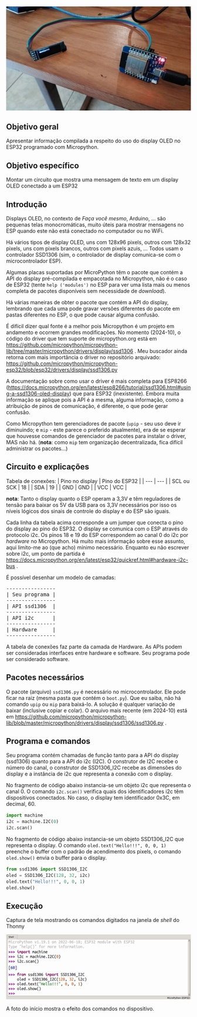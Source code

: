 ![Foto do Circuito](./4920503603509178231.jpg)

## Objetivo geral

Apresentar informação compilada a respeito do uso do display OLED no ESP32 programado com Micropython.

## Objetivo específico

Montar um circuito que mostra uma mensagem de texto em um display OLED conectado a um ESP32

## Introdução

Displays OLED, no contexto de *Faça você mesmo*, Arduino, ... são pequenas telas monocromáticas, muito úteis para mostrar mensagens no ESP quando este não está conectado no computador ou no WiFi.

Há vários tipos de display OLED, uns com 128x96 pixels, outros com 128x32 pixels, uns com pixels brancos, outros com pixels azuis, ... Todos usam o controlador SSD1306 (sim, o controlador de display comunica-se com o microcontrolador ESP).

Algumas placas suportadas por MicroPython têm o pacote que contém a API do display pré-compilada e empacotada no Micropython, não é o caso de ESP32 (tente `help ('modules')` no ESP para ver uma lista mais ou menos completa de pacotes disponíveis sem necessidade de *download*).

Há várias maneiras de obter o pacote que contém a API do display, lembrando que cada uma pode gravar versões diferentes do pacote em pastas diferentes no ESP, o que pode causar alguma confusão.

É difícil dizer qual fonte é a melhor pois Micropython é um projeto em andamento e ocorrem grandes modificações. No momento (2024-10), o código do driver que tem suporte de micropython.org está em https://github.com/micropython/micropython-lib/tree/master/micropython/drivers/display/ssd1306 . Meu buscador ainda retorna com mais importância o driver no repositório arquivado: https://github.com/micropython/micropython-esp32/blob/esp32/drivers/display/ssd1306.py

A documentação sobre como usar o driver é mais completa para ESP8266 (https://docs.micropython.org/en/latest/esp8266/tutorial/ssd1306.html#using-a-ssd1306-oled-display) que para ESP32 (inexistente). Embora muita informação se aplique pois a API é a mesma, alguma informação, como a atribuição de pinos de comunicação, é diferente, o que pode gerar confusão.

Como Micropython tem gerenciadores de pacote (`upip` - seu uso deve ir diminuindo; e `mip` - este parece o preferido atualmente), era de se esperar que houvesse comandos de gerenciador de pacotes para instalar o driver, MAS não há. (**nota**: como `mip` tem organização decentralizada, fica difícil administrar os pacotes...)

## Circuito e explicações

Tabela de conexões:
| Pino no display | Pino do ESP32 |
| --- | --- |
| SCL ou SCK | 18 |
| SDA | 19 |
| GND | GND |
| VCC | VCC |

**nota**: Tanto o display quanto o ESP operam a 3,3V e têm reguladores de tensão para baixar os 5V da USB para os 3,3V necessários por isso os níveis lógicos dos sinais de controle do display e do ESP são iguais.

Cada linha da tabela acima corresponde a um jumper que conecta o pino do display ao pino do ESP32. O display se comunica com o ESP através do protocolo i2c. Os pinos 18 e 19 do ESP correspondem ao canal 0 do i2c por *hardware* no Micropython. Há muito mais informação sobre esse assunto, aqui limito-me ao (que acho) mínimo necessário. Enquanto eu não escrever sobre i2c, um ponto de partida é https://docs.micropython.org/en/latest/esp32/quickref.html#hardware-i2c-bus .

É possível desenhar um modelo de camadas:
  
<pre>
----------------
| Seu programa |
----------------
| API ssd1306  |
----------------
| API i2c      |
----------------
| Hardware     |
----------------
</pre>

A tabela de conexões faz parte da camada de Hardware. As APIs podem ser consideradas interfaces entre hardware e software. Seu programa pode ser considerado software.

## Pacotes necessários

O pacote (arquivo) `ssd1306.py` é necessário no microcontrolador. Ele pode ficar na raiz (mesma pasta que contém o `boot.py`). Que eu saiba, não há comando `upip` ou `mip` para baixá-lo. A solução é qualquer variação de baixar (inclusive copiar e colar). O arquivo mais recente (em 2024-10) está em https://github.com/micropython/micropython-lib/blob/master/micropython/drivers/display/ssd1306/ssd1306.py .

## Programa e comandos

Seu programa contém chamadas de função tanto para a API do display (ssd1306) quanto para a API do i2c (I2C). O construtor de I2C recebe o número do canal, o construtor de SSD1306_I2C recebe as dimensões do display e a instância de i2c que representa a conexão com o display.

No fragmento de código abaixo instancia-se um objeto i2c que representa o canal 0. O comando `i2c.scan()` verifica quais dos identificadores i2c têm dispositivos conectados. No caso, o display tem identificador 0x3C, em decimal, 60.

```python
import machine
i2c = machine.I2C(0)
i2c.scan()
```

No fragmento de código abaixo instancia-se um objeto SSD1306_I2C que representa o display. O comando `oled.text("Hello!!!", 0, 0, 1)
` preenche o buffer com o padrão de acendimento dos pixels, o comando `oled.show()` envia o buffer para o display.

```python
from ssd1306 import SSD1306_I2C
oled = SSD1306_I2C(128, 32, i2c)
oled.text("Hello!!!", 0, 0, 1)
oled.show()
```

## Execução

Captura de tela mostrando os comandos digitados na janela de *shell* do Thonny

![](./Captura%20de%20tela%20de%202024-10-11%2016-46-56.png)

A foto do início mostra o efeito dos comandos no dispositivo.

